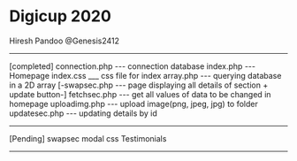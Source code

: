 # Digicup 2020

Hiresh Pandoo @Genesis2412
*******************************************************************************
[completed]
connection.php  --- connection database
index.php       --- Homepage
    index.css   ___ css file for index
array.php       --- querying database in a 2D array
[-swapsec.php    --- page displaying all details of section + update button-]
fetchsec.php    --- get all values of data to be changed in homepage
uploadimg.php   --- upload image(png, jpeg, jpg) to folder
updatesec.php   --- updating details by id
*******************************************************************************
[Pending]
swapsec modal css
Testimonials
*******************************************************************************

